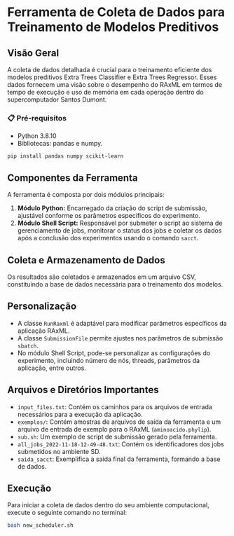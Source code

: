 # Ferramenta de Coleta de Dados para Treinamento de Modelos Preditivos

## Visão Geral
A coleta de dados detalhada é crucial para o treinamento eficiente dos modelos preditivos Extra Trees Classifier e Extra Trees Regressor. Esses dados fornecem uma visão sobre o desempenho do RAxML em termos de tempo de execução e uso de memória em cada operação dentro do supercomputador Santos Dumont.

### 📋 Pré-requisitos

* Python 3.8.10 
* Bibliotecas: pandas e numpy.
```
pip install pandas numpy scikit-learn
```

## Componentes da Ferramenta
A ferramenta é composta por dois módulos principais:

1. **Módulo Python:** Encarregado da criação do script de submissão, ajustável conforme os parâmetros específicos do experimento.
2. **Módulo Shell Script:** Responsável por submeter o script ao sistema de gerenciamento de jobs, monitorar o status dos jobs e coletar os dados após a conclusão dos experimentos usando o comando `sacct`.

## Coleta e Armazenamento de Dados
Os resultados são coletados e armazenados em um arquivo CSV, constituindo a base de dados necessária para o treinamento dos modelos.

## Personalização
- A classe `RunRaxml` é adaptável para modificar parâmetros específicos da aplicação RAxML.
- A classe `SubmissionFile` permite ajustes nos parâmetros de submissão `sbatch`.
- No módulo Shell Script, pode-se personalizar as configurações do experimento, incluindo número de nós, threads, parâmetros da aplicação, entre outros.

## Arquivos e Diretórios Importantes
- `input_files.txt`: Contém os caminhos para os arquivos de entrada necessários para a execução da aplicação.
- `exemplos/`: Contém amostras de arquivos de saída da ferramenta e um arquivo de entrada de exemplo para o RAxML (`aminoacido.phylip`).
- `sub.sh`: Um exemplo de script de submissão gerado pela ferramenta.
- `all_jobs_2022-11-18-12-49-48.txt`: Contém os identificadores dos jobs submetidos no ambiente SD.
- `saida_sacct`: Exemplifica a saída final da ferramenta, formando a base de dados.

## Execução
Para iniciar a coleta de dados dentro do seu ambiente computacional, execute o seguinte comando no terminal:
```bash
bash new_scheduler.sh
